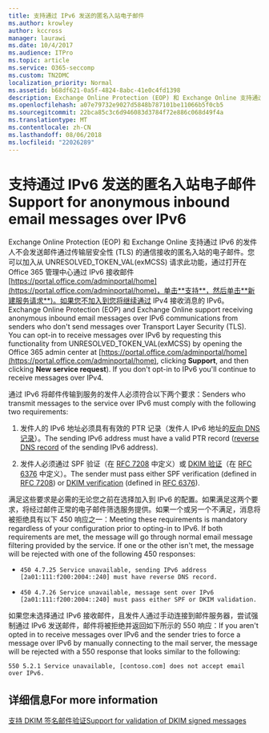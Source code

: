 ```yaml
---
title: 支持通过 IPv6 发送的匿名入站电子邮件
ms.author: krowley
author: kccross
manager: laurawi
ms.date: 10/4/2017
ms.audience: ITPro
ms.topic: article
ms.service: O365-seccomp
ms.custom: TN2DMC
localization_priority: Normal
ms.assetid: b68df621-0a5f-4824-8abc-41e0c4fd1398
description: Exchange Online Protection (EOP) 和 Exchange Online 支持通过 IPv6 的发件人不会发送邮件通过传输层安全性 (TLS) 的通信接收的匿名入站的电子邮件。您可以加入从 UNRESOLVED_TOKEN_VAL(exMCSS) 请求此功能，通过打开在 Office 365 管理中心通过 IPv6 接收邮件https://portal.office.com/adminportal/home，单击支持，然后单击新建服务请求)。如果您不加入到您将继续通过 IPv4 接收消息的 IPv6。
ms.openlocfilehash: a07e79732e9027d5848b787101be11066b5f0cb5
ms.sourcegitcommit: 22bca85c3c6d946083d3784f72e886c068d49f4a
ms.translationtype: MT
ms.contentlocale: zh-CN
ms.lasthandoff: 08/06/2018
ms.locfileid: "22026289"
---
```

# <a name="support-for-anonymous-inbound-email-messages-over-ipv6"></a><span data-ttu-id="d2208-105">支持通过 IPv6 发送的匿名入站电子邮件</span><span class="sxs-lookup"><span data-stu-id="d2208-105">Support for anonymous inbound email messages over IPv6</span></span>

<span data-ttu-id="d2208-p102">Exchange Online Protection (EOP) 和 Exchange Online 支持通过 IPv6 的发件人不会发送邮件通过传输层安全性 (TLS) 的通信接收的匿名入站的电子邮件。您可以加入从 UNRESOLVED_TOKEN_VAL(exMCSS) 请求此功能，通过打开在 Office 365 管理中心通过 IPv6 接收邮件[https://portal.office.com/adminportal/home](https://portal.office.com/adminportal/home)，单击**支持**，然后单击**新建服务请求**)。如果您不加入到您将继续通过 IPv4 接收消息的 IPv6。</span><span class="sxs-lookup"><span data-stu-id="d2208-p102">Exchange Online Protection (EOP) and Exchange Online support receiving anonymous inbound email messages over IPv6 communications from senders who don't send messages over Transport Layer Security (TLS). You can opt-in to receive messages over IPv6 by requesting this functionality from UNRESOLVED_TOKEN_VAL(exMCSS) by opening the Office 365 admin center at [https://portal.office.com/adminportal/home](https://portal.office.com/adminportal/home), clicking **Support**, and then clicking **New service request**). If you don't opt-in to IPv6 you'll continue to receive messages over IPv4.</span></span>
  
<span data-ttu-id="d2208-109">通过 IPv6 将邮件传输到服务的发件人必须符合以下两个要求：</span><span class="sxs-lookup"><span data-stu-id="d2208-109">Senders who transmit messages to the service over IPv6 must comply with the following two requirements:</span></span>
  
1. <span data-ttu-id="d2208-110">发件人的 IPv6 地址必须具有有效的 PTR 记录（发件人 IPv6 地址的[反向 DNS 记录](https://en.wikipedia.org/wiki/Reverse_DNS_lookup)）。</span><span class="sxs-lookup"><span data-stu-id="d2208-110">The sending IPv6 address must have a valid PTR record ([reverse DNS record](https://en.wikipedia.org/wiki/Reverse_DNS_lookup) of the sending IPv6 address).</span></span> 
    
2. <span data-ttu-id="d2208-111">发件人必须通过 SPF 验证（在 [RFC 7208](https://tools.ietf.org/html/rfc7208) 中定义）或 [DKIM 验证](http://dkim.org/)（在 [RFC 6376](https://www.rfc-editor.org/rfc/rfc6376.txt) 中定义）。</span><span class="sxs-lookup"><span data-stu-id="d2208-111">The sender must pass either SPF verification (defined in [RFC 7208](https://tools.ietf.org/html/rfc7208)) or [DKIM verification](http://dkim.org/) (defined in [RFC 6376](https://www.rfc-editor.org/rfc/rfc6376.txt)).</span></span>
    
<span data-ttu-id="d2208-p103">满足这些要求是必需的无论您之前在选择加入到 IPv6 的配置。如果满足这两个要求，将经过邮件正常的电子邮件筛选服务提供。如果一个或另一个不满足，消息将被拒绝具有以下 450 响应之一：</span><span class="sxs-lookup"><span data-stu-id="d2208-p103">Meeting these requirements is mandatory regardless of your configuration prior to opting-in to IPv6. If both requirements are met, the message will go through normal email message filtering provided by the service. If one or the other isn't met, the message will be rejected with one of the following 450 responses:</span></span>
  
-  `450 4.7.25 Service unavailable, sending IPv6 address [2a01:111:f200:2004::240] must have reverse DNS record.`
    
-  `450 4.7.26 Service unavailable, message sent over IPv6 [2a01:111:f200:2004::240] must pass either SPF or DKIM validation.`
    
<span data-ttu-id="d2208-115">如果您未选择通过 IPv6 接收邮件，且发件人通过手动连接到邮件服务器，尝试强制通过 IPv6 发送邮件，邮件将被拒绝并返回如下所示的 550 响应：</span><span class="sxs-lookup"><span data-stu-id="d2208-115">If you aren't opted in to receive messages over IPv6 and the sender tries to force a message over IPv6 by manually connecting to the mail server, the message will be rejected with a 550 response that looks similar to the following:</span></span>
  
 `550 5.2.1 Service unavailable, [contoso.com] does not accept email over IPv6.`
  
## <a name="for-more-information"></a><span data-ttu-id="d2208-116">详细信息</span><span class="sxs-lookup"><span data-stu-id="d2208-116">For more information</span></span>

[<span data-ttu-id="d2208-117">支持 DKIM 签名邮件验证</span><span class="sxs-lookup"><span data-stu-id="d2208-117">Support for validation of DKIM signed messages</span></span>](support-for-validation-of-dkim-signed-messages.md)
  


